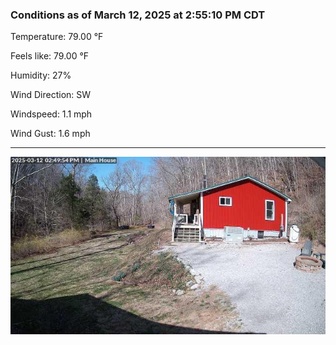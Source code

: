 ### Conditions as of March 12, 2025 at 2:55:10 PM CDT 

Temperature: 79.00 &deg;F

Feels like: 79.00 &deg;F

Humidity: 27%

Wind Direction: SW

Windspeed: 1.1 mph

Wind Gust: 1.6 mph

---

<img src="./images/latest.jpeg"/>

